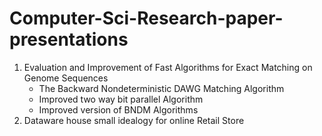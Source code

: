 # Computer-Sci-Research-paper-presentations


1) Evaluation and Improvement of Fast Algorithms
for Exact Matching on Genome Sequences
	- The Backward Nondeterministic DAWG Matching 	  Algorithm
	- Improved two way bit parallel Algorithm
	- Improved version of BNDM Algorithms
2) Dataware house small idealogy for online Retail Store